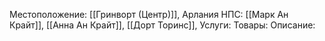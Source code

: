 Местоположение: [[Гринворт (Центр)]], Арлания
НПС: [[Марк Ан Крайт]], [[Анна Ан Крайт]], [[Дорт Торинс]], 
Услуги: 
Товары:
Описание:
